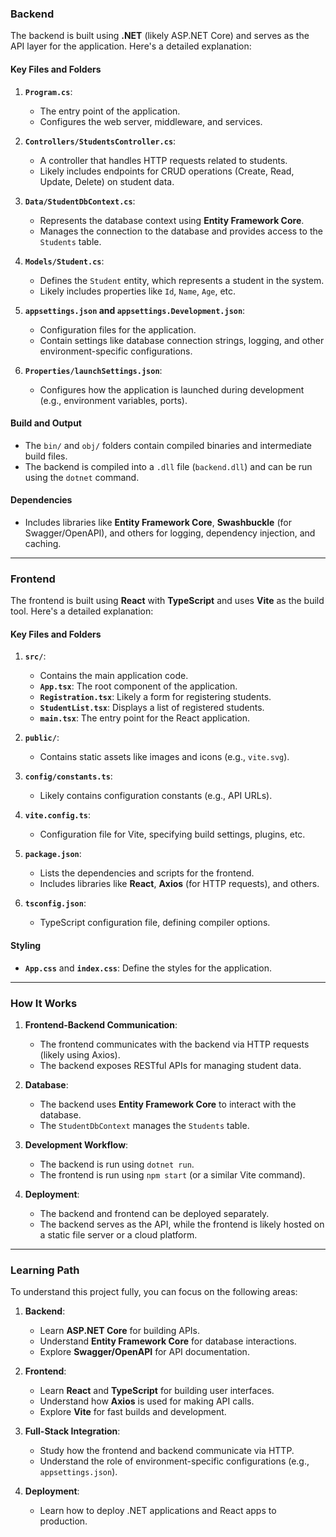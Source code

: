 ### **Backend**
The backend is built using **.NET** (likely ASP.NET Core) and serves as the API layer for the application. Here's a detailed explanation:

#### **Key Files and Folders**
1. **`Program.cs`**:
   - The entry point of the application.
   - Configures the web server, middleware, and services.

2. **`Controllers/StudentsController.cs`**:
   - A controller that handles HTTP requests related to students.
   - Likely includes endpoints for CRUD operations (Create, Read, Update, Delete) on student data.

3. **`Data/StudentDbContext.cs`**:
   - Represents the database context using **Entity Framework Core**.
   - Manages the connection to the database and provides access to the `Students` table.

4. **`Models/Student.cs`**:
   - Defines the `Student` entity, which represents a student in the system.
   - Likely includes properties like `Id`, `Name`, `Age`, etc.

5. **`appsettings.json` and `appsettings.Development.json`**:
   - Configuration files for the application.
   - Contain settings like database connection strings, logging, and other environment-specific configurations.

6. **`Properties/launchSettings.json`**:
   - Configures how the application is launched during development (e.g., environment variables, ports).

#### **Build and Output**
- The `bin/` and `obj/` folders contain compiled binaries and intermediate build files.
- The backend is compiled into a `.dll` file (`backend.dll`) and can be run using the `dotnet` command.

#### **Dependencies**
- Includes libraries like **Entity Framework Core**, **Swashbuckle** (for Swagger/OpenAPI), and others for logging, dependency injection, and caching.

---

### **Frontend**
The frontend is built using **React** with **TypeScript** and uses **Vite** as the build tool. Here's a detailed explanation:

#### **Key Files and Folders**
1. **`src/`**:
   - Contains the main application code.
   - **`App.tsx`**: The root component of the application.
   - **`Registration.tsx`**: Likely a form for registering students.
   - **`StudentList.tsx`**: Displays a list of registered students.
   - **`main.tsx`**: The entry point for the React application.

2. **`public/`**:
   - Contains static assets like images and icons (e.g., `vite.svg`).

3. **`config/constants.ts`**:
   - Likely contains configuration constants (e.g., API URLs).

4. **`vite.config.ts`**:
   - Configuration file for Vite, specifying build settings, plugins, etc.

5. **`package.json`**:
   - Lists the dependencies and scripts for the frontend.
   - Includes libraries like **React**, **Axios** (for HTTP requests), and others.

6. **`tsconfig.json`**:
   - TypeScript configuration file, defining compiler options.

#### **Styling**
- **`App.css`** and **`index.css`**: Define the styles for the application.

---

### **How It Works**
1. **Frontend-Backend Communication**:
   - The frontend communicates with the backend via HTTP requests (likely using Axios).
   - The backend exposes RESTful APIs for managing student data.

2. **Database**:
   - The backend uses **Entity Framework Core** to interact with the database.
   - The `StudentDbContext` manages the `Students` table.

3. **Development Workflow**:
   - The backend is run using `dotnet run`.
   - The frontend is run using `npm start` (or a similar Vite command).

4. **Deployment**:
   - The backend and frontend can be deployed separately.
   - The backend serves as the API, while the frontend is likely hosted on a static file server or a cloud platform.

---

### **Learning Path**
To understand this project fully, you can focus on the following areas:

1. **Backend**:
   - Learn **ASP.NET Core** for building APIs.
   - Understand **Entity Framework Core** for database interactions.
   - Explore **Swagger/OpenAPI** for API documentation.

2. **Frontend**:
   - Learn **React** and **TypeScript** for building user interfaces.
   - Understand how **Axios** is used for making API calls.
   - Explore **Vite** for fast builds and development.

3. **Full-Stack Integration**:
   - Study how the frontend and backend communicate via HTTP.
   - Understand the role of environment-specific configurations (e.g., `appsettings.json`).

4. **Deployment**:
   - Learn how to deploy .NET applications and React apps to production.